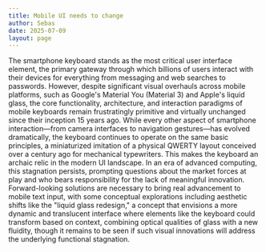 ```yaml
---
title: Mobile UI needs to change
author: Sebas
date: 2025-07-09
layout: page
---
```


The smartphone keyboard stands as the most critical user interface element, the primary gateway through which billions of users interact with their devices for everything from messaging and web searches to passwords. However, despite significant visual overhauls across mobile platforms, such as Google's Material You (Material 3) and Apple's liquid glass, the core functionality, architecture, and interaction paradigms of mobile keyboards remain frustratingly primitive and virtually unchanged since their inception 15 years ago. 
While every other aspect of smartphone interaction—from camera interfaces to navigation gestures—has evolved dramatically, the keyboard continues to operate on the same basic principles, a miniaturized imitation of a physical QWERTY layout conceived over a century ago for mechanical typewriters. This makes the keyboard an archaic relic in the modern UI landscape. In an era of advanced computing, this stagnation persists, prompting questions about the market forces at play and who bears responsibility for the lack of meaningful innovation. 
Forward-looking solutions are necessary to bring real advancement to mobile text input, with some conceptual explorations including aesthetic shifts like the "liquid glass redesign," a concept that envisions a more dynamic and translucent interface where elements like the keyboard could transform based on context, combining optical qualities of glass with a new fluidity, though it remains to be seen if such visual innovations will address the underlying functional stagnation.

